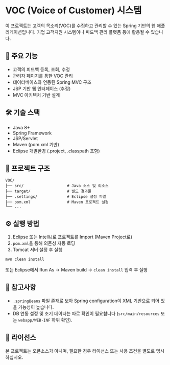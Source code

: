 # VOC (Voice of Customer) 시스템

이 프로젝트는 고객의 목소리(VOC)를 수집하고 관리할 수 있는 Spring 기반의 웹 애플리케이션입니다. 기업 고객지원 시스템이나 피드백 관리 플랫폼 등에 활용될 수 있습니다.

## 📌 주요 기능

- 고객의 피드백 등록, 조회, 수정
- 관리자 페이지를 통한 VOC 관리
- 데이터베이스와 연동된 Spring MVC 구조
- JSP 기반 웹 인터페이스 (추정)
- MVC 아키텍처 기반 설계

## 🛠 기술 스택

- Java 8+
- Spring Framework
- JSP/Servlet
- Maven (pom.xml 기반)
- Eclipse 개발환경 (.project, .classpath 포함)

## 📁 프로젝트 구조

```
VOC/
├── src/                   # Java 소스 및 리소스
├── target/                # 빌드 결과물
├── .settings/             # Eclipse 설정 파일
├── pom.xml                # Maven 프로젝트 설정
└── ...
```

## ⚙️ 실행 방법

1. Eclipse 또는 IntelliJ로 프로젝트를 Import (Maven Project로)
2. `pom.xml`을 통해 의존성 자동 로딩
3. Tomcat 서버 설정 후 실행

```bash
mvn clean install
```

또는 Eclipse에서 Run As → Maven build → `clean install` 입력 후 실행

## 🧩 참고사항

- `.springBeans` 파일 존재로 보아 Spring configuration이 XML 기반으로 되어 있을 가능성이 높습니다.
- DB 연동 설정 및 초기 데이터는 따로 확인이 필요합니다 (`src/main/resources` 또는 `webapp/WEB-INF` 하위 확인).

## 📄 라이선스

본 프로젝트는 오픈소스가 아니며, 필요한 경우 라이선스 또는 사용 조건을 별도로 명시하십시오.
